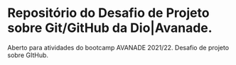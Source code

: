 # Repositório do Desafio de Projeto sobre Git/GitHub da Dio|Avanade.
Aberto para atividades do bootcamp AVANADE 2021/22. Desafio de projeto sobre GItHub.
